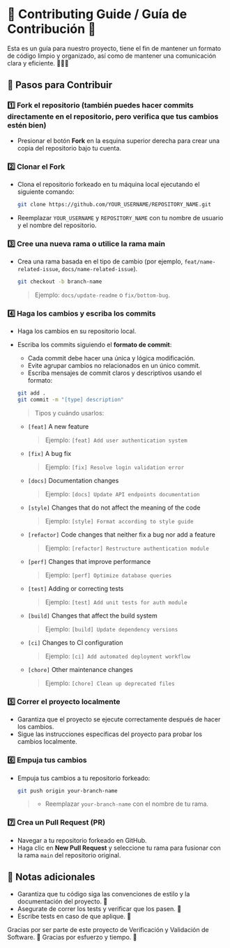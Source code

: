 # 🌟 Contributing Guide / Guía de Contribución 🌟

Esta es un guía para nuestro proyecto, tiene el fin de mantener un formato de código limpio y organizado, así como de mantener una comunicación clara y eficiente. 👨🏻‍💻

## 👀 Pasos para Contribuir

### 1️⃣ Fork el repositorio (también puedes hacer commits directamente en el repositorio, pero verifica que tus cambios estén bien)

- Presionar el botón **Fork** en la esquina superior derecha para crear una copia del repositorio bajo tu cuenta.


### 2️⃣ Clonar el Fork

- Clona el repositorio forkeado en tu máquina local ejecutando el siguiente comando:

   ```bash
   git clone https://github.com/YOUR_USERNAME/REPOSITORY_NAME.git
   ```

- Reemplazar `YOUR_USERNAME` y `REPOSITORY_NAME` con tu nombre de usuario y el nombre del repositorio.


### 3️⃣ Cree una nueva rama o utilice la rama main

- Crea una rama basada en el tipo de cambio (por ejemplo, `feat/name-related-issue`, `docs/name-related-issue`).

   ```bash
   git checkout -b branch-name
   ```

   > Ejemplo: `docs/update-readme` o `fix/bottom-bug`.

### 4️⃣ Haga los cambios y escriba los commits

- Haga los cambios en su repositorio local.
- Escriba los commits siguiendo el **formato de commit**:

   - Cada commit debe hacer una única y lógica modificación.
   - Evite agrupar cambios no relacionados en un único commit.
   - Escriba mensajes de commit claros y descriptivos usando el formato:

   ```bash
   git add .
   git commit -m "[type] description"
   ```

   > Tipos y cuándo usarlos:

   - `[feat]` A new feature
      > Ejemplo: `[feat] Add user authentication system`
   - `[fix]` A bug fix
      > Ejemplo: `[fix] Resolve login validation error`
   - `[docs]` Documentation changes
      > Ejemplo: `[docs] Update API endpoints documentation`
   - `[style]` Changes that do not affect the meaning of the code
      > Ejemplo: `[style] Format according to style guide`
   - `[refactor]` Code changes that neither fix a bug nor add a feature
      > Ejemplo: `[refactor] Restructure authentication module`
   - `[perf]` Changes that improve performance
      > Ejemplo: `[perf] Optimize database queries`
   - `[test]` Adding or correcting tests
      > Ejemplo: `[test] Add unit tests for auth module`
   - `[build]` Changes that affect the build system
      > Ejemplo: `[build] Update dependency versions`
   - `[ci]` Changes to CI configuration
      > Ejemplo: `[ci] Add automated deployment workflow`
   - `[chore]` Other maintenance changes
      > Ejemplo: `[chore] Clean up deprecated files`

### 5️⃣ Correr el proyecto localmente

- Garantiza que el proyecto se ejecute correctamente después de hacer los cambios.
- Sigue las instrucciones específicas del proyecto para probar los cambios localmente.

### 6️⃣ Empuja tus cambios

- Empuja tus cambios a tu repositorio forkeado:

   ```bash
   git push origin your-branch-name
   ```
   > - Reemplazar `your-branch-name` con el nombre de tu rama.

### 7️⃣ Crea un Pull Request (PR)

- Navegar a tu repositorio forkeado en GitHub.
- Haga clic en **New Pull Request** y seleccione tu rama para fusionar con la rama `main` del repositorio original.

## 📝 Notas adicionales

- Garantiza que tu código siga las convenciones de estilo y la documentación del proyecto. 🧹
- Asegurate de correr los tests y verificar que los pasen. 🙏
- Escribe tests en caso de que aplique. 🧪

Gracias por ser parte de este proyecto de Verificación y Validación de Software. 💪
Gracias por esfuerzo y tiempo. 🤝